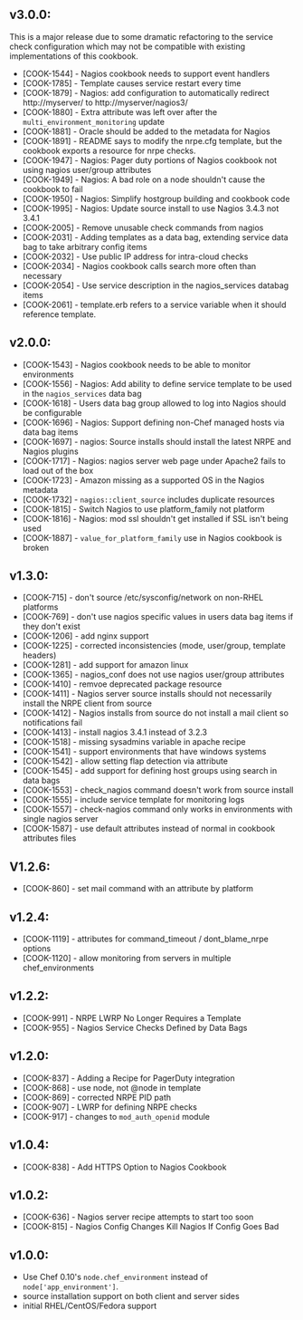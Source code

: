 ## v3.0.0:

This is a major release due to some dramatic refactoring to the
service check configuration which may not be compatible with existing
implementations of this cookbook.

* [COOK-1544] - Nagios cookbook needs to support event handlers
* [COOK-1785] - Template causes service restart every time
* [COOK-1879] - Nagios: add configuration to automatically redirect
  http://myserver/ to http://myserver/nagios3/
* [COOK-1880] - Extra attribute was left over after the
  `multi_environment_monitoring` update
* [COOK-1881] - Oracle should be added to the metadata for Nagios
* [COOK-1891] - README says to modify the nrpe.cfg template, but the
  cookbook exports a resource for nrpe checks.
* [COOK-1947] - Nagios: Pager duty portions of Nagios cookbook not
  using nagios user/group attributes
* [COOK-1949] - Nagios: A bad role on a node shouldn't cause the
  cookbook to fail
* [COOK-1950] - Nagios: Simplify hostgroup building and cookbook code
* [COOK-1995] - Nagios: Update source install to use Nagios 3.4.3 not
  3.4.1
* [COOK-2005] - Remove unusable check commands from nagios
* [COOK-2031] - Adding templates as a data bag, extending service data
  bag to take arbitrary config items
* [COOK-2032] - Use public IP address for intra-cloud checks
* [COOK-2034] - Nagios cookbook calls search more often than necessary
* [COOK-2054] - Use service description in the nagios_services databag
  items
* [COOK-2061] - template.erb refers to a service variable when it
  should reference template.

## v2.0.0:

* [COOK-1543] - Nagios cookbook needs to be able to monitor environments
* [COOK-1556] - Nagios: Add ability to define service template to be used in the
  `nagios_services` data bag
* [COOK-1618] - Users data bag group allowed to log into Nagios should
  be configurable
* [COOK-1696] - Nagios: Support defining non-Chef managed hosts via
  data bag items
* [COOK-1697] - nagios: Source installs should install the latest NRPE
  and Nagios plugins
* [COOK-1717] - Nagios: nagios server web page under Apache2 fails to
  load out of the box
* [COOK-1723] - Amazon missing as a supported OS in the Nagios metadata
* [COOK-1732] - `nagios::client_source` includes duplicate resources
* [COOK-1815] - Switch Nagios to use platform_family not platform
* [COOK-1816] - Nagios: mod ssl shouldn't get installed if SSL isn't being used
* [COOK-1887] - `value_for_platform_family` use in Nagios cookbook is
  broken

## v1.3.0:

* [COOK-715] - don't source /etc/sysconfig/network on non-RHEL
  platforms
* [COOK-769] - don't use nagios specific values in users data bag
  items if they don't exist
* [COOK-1206] - add nginx support
* [COOK-1225] - corrected inconsistencies (mode, user/group, template
  headers)
* [COOK-1281] - add support for amazon linux
* [COOK-1365] - nagios_conf does not use nagios user/group attributes
* [COOK-1410] - remvoe deprecated package resource
* [COOK-1411] - Nagios server source installs should not necessarily
  install the NRPE client from source
* [COOK-1412] - Nagios installs from source do not install a mail
  client so notifications fail
* [COOK-1413] - install nagios 3.4.1 instead of 3.2.3
* [COOK-1518] - missing sysadmins variable in apache recipe
* [COOK-1541] - support environments that have windows systems
* [COOK-1542] - allow setting flap detection via attribute
* [COOK-1545] - add support for defining host groups using search in
  data bags
* [COOK-1553] - check_nagios command doesn't work from source install
* [COOK-1555] - include service template for monitoring logs
* [COOK-1557] - check-nagios command only works in environments with
  single nagios server
* [COOK-1587] - use default attributes instead of normal in cookbook
  attributes files

## V1.2.6:

* [COOK-860] - set mail command with an attribute by platform

## v1.2.4:

* [COOK-1119] - attributes for command_timeout / dont_blame_nrpe options
* [COOK-1120] - allow monitoring from servers in multiple chef_environments

## v1.2.2:

* [COOK-991] - NRPE LWRP No Longer Requires a Template
* [COOK-955] - Nagios Service Checks Defined by Data Bags

## v1.2.0:

* [COOK-837] - Adding a Recipe for PagerDuty integration
* [COOK-868] - use node, not @node in template
* [COOK-869] - corrected NRPE PID path
* [COOK-907] - LWRP for defining NRPE checks
* [COOK-917] - changes to `mod_auth_openid` module

## v1.0.4:

* [COOK-838] - Add HTTPS Option to Nagios Cookbook

## v1.0.2:

* [COOK-636] - Nagios server recipe attempts to start too soon
* [COOK-815] - Nagios Config Changes Kill Nagios If Config Goes Bad

## v1.0.0:

* Use Chef 0.10's `node.chef_environment` instead of `node['app_environment']`.
* source installation support on both client and server sides
* initial RHEL/CentOS/Fedora support
